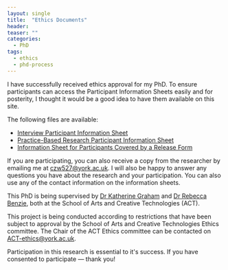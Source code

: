 ```yaml
---
layout: single
title:  "Ethics Documents"
header:
teaser: ""
categories: 
  - PhD
tags:
  - ethics
  - phd-process
---
```


I have successfully received ethics approval for my PhD. 
To ensure participants can access the Participant Information Sheets easily and for posterity, I thought it would be a good idea to have them available on this site.

The following files are available:
- [Interview Participant Information Sheet](/files/2025-08-18_Participant_Project_Information_Sheet_-Non-Anonymous-_Staff_And_Pgr_Act_June2024_Arblaster.pdf)
- [Practice-Based Research Participant Information Sheet](/files/2025-08-18_Participant_Project_Information_Sheet_Staff_And_Pgr_Act_June2024_Arblaster_Pbr.pdf)
- [Information Sheet for Participants Covered by a Release Form](/files/2025-08-18_Information_For_Participants_Covered_By_A_Release_Form_Arblaster.pdf)

If you are participating, you can also receive a copy from the researcher by emailing me at [czw527@york.ac.uk](mailto:czw527@york.ac.uk). 
I will also be happy to answer any questions you have about the research and your participation.
You can also use any of the contact information on the information sheets.

This PhD is being supervised by [Dr Katherine Graham](https://www.york.ac.uk/arts-creative-technologies/people/katherine/) and [Dr Rebecca Benzie](https://www.york.ac.uk/arts-creative-technologies/people/rebecca-benzie/), both at the School of Arts and Creative Technologies (ACT). 

This project is being conducted according to restrictions that have been subject to approval by the School of Arts and Creative Technologies Ethics committee. The Chair of the ACT Ethics committee can be contacted on [ACT-ethics@york.ac.uk](mailto:act-ethics@york.ac.uk).

Participation in this research is essential to it's success. If you have consented to participate — thank you!

